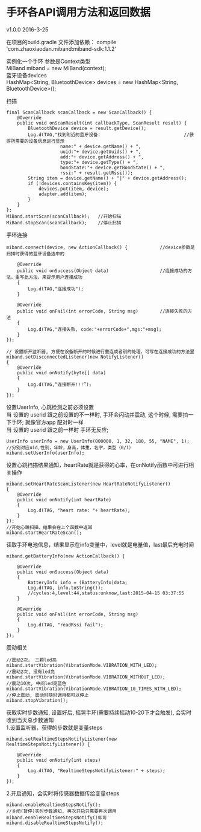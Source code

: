 手环各API调用方法和返回数据  
==
v1.0.0   2016-3-25

在项目的build.gradle 文件添加依赖： compile 'com.zhaoxiaodan.miband:miband-sdk:1.1.2'  

实例化一个手环 参数是Context类型  
MiBand miband = new MiBand(context);  
蓝牙设备devices  
HashMap<String, BluetoothDevice> devices = new HashMap<String, BluetoothDevice>();

扫描
```
final ScanCallback scanCallback = new ScanCallback() {
    @Override
    public void onScanResult(int callbackType, ScanResult result) {
        BluetoothDevice device = result.getDevice();
        Log.d(TAG,"找到附近的蓝牙设备:                               //获得所需要的设备信息进行显示
                    name:" + device.getName() + ",
                    uuid:"+ device.getUuids() + ",
                    add:"+ device.getAddress() + ",
                    type:"+ device.getType() + ",
                    bondState:"+ device.getBondState() + ",
                    rssi:" + result.getRssi());
        String item = device.getName() + "|" + device.getAddress();
        if (!devices.containsKey(item)) {
            devices.put(item, device);
            adapter.add(item);
        }
    }
};
MiBand.startScan(scanCallback);   //开始扫描
MiBand.stopScan(scanCallback);    //停止扫描
```
手环连接  
```
miband.connect(device, new ActionCallback() {            //device参数是扫描时获得的蓝牙设备选中的

    @Override
    public void onSuccess(Object data)                   //连接成功的方法，重写此方法，来提示用户连接成功
    {
        Log.d(TAG,"连接成功");
    }

    @Override
    public void onFail(int errorCode, String msg)        //连接失败的方法
    {
        Log.d(TAG,"连接失败, code:"+errorCode+",mgs:"+msg);
    }
});

// 设置断开监听器, 方便在设备断开的时候进行重连或者别的处理，可写在连接成功的方法里
miband.setDisconnectedListener(new NotifyListener()
{
    @Override
    public void onNotify(byte[] data)
    {
        Log.d(TAG,“连接断开!!!”);
    }
});
```
设置UserInfo, 心跳检测之前必须设置  
当 设置的 userid 跟之前设置的不一样时, 手环会闪动并震动, 这个时候, 需要拍一下手环; 就像官方app 配对时一样  
当 设置的 userid 跟之前一样时 手环无反应;  
```
UserInfo userInfo = new UserInfo(000000, 1, 32, 180, 55, "NAME", 1); //分别对应uid,性别，年龄，身高，体重，名字，类型（0/1）
miband.setUserInfo(userInfo);
```
设置心跳扫描结果通知，heartRate就是获得的心率，在onNotify函数中可进行相关操作  
```
miband.setHeartRateScanListener(new HeartRateNotifyListener()
{
    @Override
    public void onNotify(int heartRate)
    {
        Log.d(TAG, "heart rate: "+ heartRate);
    }
});
//开始心跳扫描，结果会在上个函数中返回
miband.startHeartRateScan();
```
读取手环电池信息，结果显示在info变量中，level就是电量值，last最后充电时间  
```
miband.getBatteryInfo(new ActionCallback() {

    @Override
    public void onSuccess(Object data)
    {
        BatteryInfo info = (BatteryInfo)data;
        Log.d(TAG, info.toString());
        //cycles:4,level:44,status:unknow,last:2015-04-15 03:37:55
    }

    @Override
    public void onFail(int errorCode, String msg)
    {
        Log.d(TAG, "readRssi fail");
    }
});
```
震动相关  
```
//震动2次， 三颗led亮
miband.startVibration(VibrationMode.VIBRATION_WITH_LED);
//震动2次, 没有led亮
miband.startVibration(VibrationMode.VIBRATION_WITHOUT_LED);
//震动10次, 中间led亮蓝色
miband.startVibration(VibrationMode.VIBRATION_10_TIMES_WITH_LED);
//停止震动, 震动时随时调用都可以停止
miband.stopVibration();
```

获取实时步数通知, 设置好后, 摇晃手环(需要持续摇动10-20下才会触发), 会实时收到当天总步数通知  
1.设置监听器，获得的步数就是变量steps
```
miband.setRealtimeStepsNotifyListener(new RealtimeStepsNotifyListener() {

    @Override
    public void onNotify(int steps)
    {
        Log.d(TAG, "RealtimeStepsNotifyListener:" + steps);
    }
});
```
2.开启通知，会实时将传感器数据传给变量steps  
```
miband.enableRealtimeStepsNotify();
//关闭(暂停)实时步数通知, 再次开启只需要再次调用miband.enableRealtimeStepsNotify()即可
miband.disableRealtimeStepsNotify();
```
